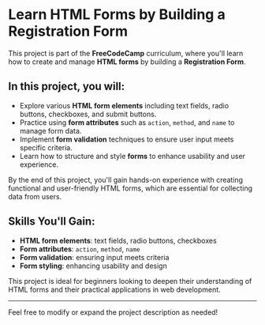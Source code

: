 # Learn HTML Forms by Building a Registration Form

This project is part of the **FreeCodeCamp** curriculum, where you'll learn how to create and manage **HTML forms** by building a **Registration Form**.

## In this project, you will:
- Explore various **HTML form elements** including text fields, radio buttons, checkboxes, and submit buttons.
- Practice using **form attributes** such as `action`, `method`, and `name` to manage form data.
- Implement **form validation** techniques to ensure user input meets specific criteria.
- Learn how to structure and style **forms** to enhance usability and user experience.

By the end of this project, you'll gain hands-on experience with creating functional and user-friendly HTML forms, which are essential for collecting data from users.

## Skills You'll Gain:
- **HTML form elements**: text fields, radio buttons, checkboxes
- **Form attributes**: `action`, `method`, `name`
- **Form validation**: ensuring input meets criteria
- **Form styling**: enhancing usability and design

This project is ideal for beginners looking to deepen their understanding of HTML forms and their practical applications in web development.

---

Feel free to modify or expand the project description as needed!
